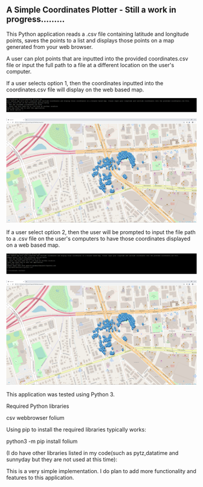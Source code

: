 ## A Simple Coordinates Plotter - Still a work in progress.........

This Python application reads a .csv file containing latitude and longitude points, saves the points to a list and displays those points on a map generated from your web browser.

A user can plot points that are inputted into the provided coordinates.csv file or input the full path to a file at a different location on the user's computer.


If a user selects option 1, then the coordinates inputted into the coordinates.csv file will display on the web based map.

![Image1](https://github.com/bwilliams4428/Python-Projects/blob/main/A%20Simple%20Coordinates%20Plotter/ThePlotter/option1.PNG)

![Output](https://github.com/bwilliams4428/Python-Projects/blob/main/A%20Simple%20Coordinates%20Plotter/ThePlotter/Capture1.PNG)


If a user select option 2, then the user will be prompted to input the file path to a .csv file on the user's computers to have those coordinates displayed on a web based map.

![Image2](https://github.com/bwilliams4428/Python-Projects/blob/main/A%20Simple%20Coordinates%20Plotter/ThePlotter/option2.PNG)

![Output](https://github.com/bwilliams4428/Python-Projects/blob/main/A%20Simple%20Coordinates%20Plotter/ThePlotter/Capture1.PNG)


This application was tested using Python 3. 


Required Python libraries

csv
webbrowser
folium

Using pip to install the required libraries typically works:

python3 -m pip install folium

(I do have other libraries listed in my code(such as pytz,datatime and sunnyday but they are not used at this time):

This is a very simple implementation. I do plan to add more functionality and features to this application.
